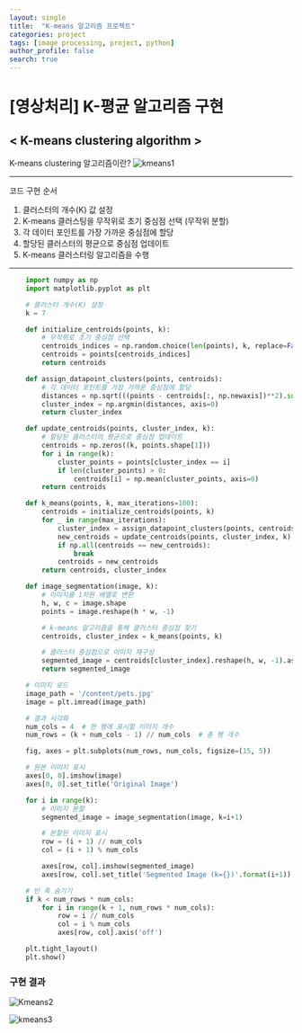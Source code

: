 ```yaml
---
layout: single
title:  "K-means 알고리즘 프로젝트"
categories: project
tags: [image processing, project, python]
author_profile: false
search: true
---
```


# [영상처리] K-평균 알고리즘 구현

## < K-means clustering algorithm >

K-means clustering 알고리즘이란?
![kmeans1]({{site.url}}/assets/images/2024-1-1-kmeans/kmeans1.png)


---

코드 구현 순서
1. 클러스터의 개수(K) 값 설정
2. K-means 클러스팅을 무작위로 초기 중심점 선택 (무작위 분할)
3. 각 데이터 포인트를 가장 가까운 중심점에 할당
4. 할당된 클러스터의 평균으로 중심점 업데이트
5. K-means 클러스터링 알고리즘을 수행


---


```python
    import numpy as np
    import matplotlib.pyplot as plt

    # 클러스터 개수(K) 설정
    k = 7

    def initialize_centroids(points, k):
        # 무작위로 초기 중심점 선택
        centroids_indices = np.random.choice(len(points), k, replace=False)
        centroids = points[centroids_indices]
        return centroids

    def assign_datapoint_clusters(points, centroids):
        # 각 데이터 포인트를 가장 가까운 중심점에 할당
        distances = np.sqrt(((points - centroids[:, np.newaxis])**2).sum(axis=2))
        cluster_index = np.argmin(distances, axis=0)
        return cluster_index

    def update_centroids(points, cluster_index, k):
        # 할당된 클러스터의 평균으로 중심점 업데이트
        centroids = np.zeros((k, points.shape[1]))
        for i in range(k):
            cluster_points = points[cluster_index == i]
            if len(cluster_points) > 0:
                centroids[i] = np.mean(cluster_points, axis=0)
        return centroids

    def k_means(points, k, max_iterations=100):
        centroids = initialize_centroids(points, k)
        for _ in range(max_iterations):
            cluster_index = assign_datapoint_clusters(points, centroids)
            new_centroids = update_centroids(points, cluster_index, k)
            if np.all(centroids == new_centroids):
                break
            centroids = new_centroids
        return centroids, cluster_index

    def image_segmentation(image, k):
        # 이미지를 1차원 배열로 변환
        h, w, c = image.shape
        points = image.reshape(h * w, -1)

        # k-means 알고리즘을 통해 클러스터 중심점 찾기
        centroids, cluster_index = k_means(points, k)

        # 클러스터 중심점으로 이미지 재구성
        segmented_image = centroids[cluster_index].reshape(h, w, -1).astype(np.uint8)
        return segmented_image

    # 이미지 로드
    image_path = '/content/pets.jpg'
    image = plt.imread(image_path)

    # 결과 시각화
    num_cols = 4  # 한 행에 표시할 이미지 개수
    num_rows = (k + num_cols - 1) // num_cols  # 총 행 개수

    fig, axes = plt.subplots(num_rows, num_cols, figsize=(15, 5))

    # 원본 이미지 표시
    axes[0, 0].imshow(image)
    axes[0, 0].set_title('Original Image')

    for i in range(k):
        # 이미지 분할
        segmented_image = image_segmentation(image, k=i+1)

        # 분할된 이미지 표시
        row = (i + 1) // num_cols
        col = (i + 1) % num_cols

        axes[row, col].imshow(segmented_image)
        axes[row, col].set_title('Segmented Image (k={})'.format(i+1))

    # 빈 축 숨기기
    if k < num_rows * num_cols:
        for i in range(k + 1, num_rows * num_cols):
            row = i // num_cols
            col = i % num_cols
            axes[row, col].axis('off')

    plt.tight_layout()
    plt.show()
```

### 구현 결과

![Kmeans2]({{site.url}}/assets/images/2024-1-1-kmeans/kmeans2.png)

![kmeans3]({{site.url}}/assets/images/2024-1-1-kmeans/kmeans3.png)












